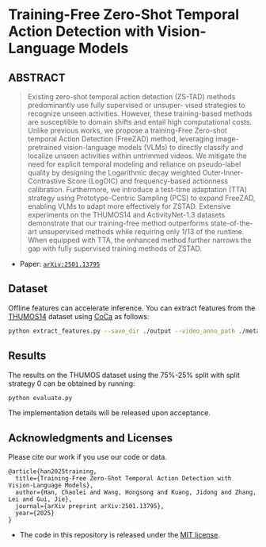 # Training-Free Zero-Shot Temporal Action Detection with Vision-Language Models

<!--
[Michaël Defferrard](https://deff.ch),
[Kirell Benzi](https://kirellbenzi.com),
[Pierre Vandergheynst](https://people.epfl.ch/pierre.vandergheynst),
[Xavier Bresson](https://www.ntu.edu.sg/home/xbresson). 
International Society for Music Information Retrieval Conference (ISMIR), 2017.\
-->

## ABSTRACT

> Existing zero-shot temporal action detection (ZS-TAD) 
> methods predominantly use fully supervised or unsuper-
> vised strategies to recognize unseen activities. However, 
> these training-based methods are susceptible to domain 
> shifts and entail high computational costs. Unlike previous 
> works, we propose a training-Free Zero-shot temporal Action 
> Detection (FreeZAD) method, leveraging image-pretrained 
> vision-language models (VLMs) to directly classify and 
> localize unseen activities within untrimmed videos. We 
> mitigate the need for explicit temporal modeling and reliance 
> on pseudo-label quality by designing the Logarithmic decay 
> weighted Outer-Inner-Contrastive Score (LogOIC) and 
> frequency-based actionness calibration. Furthermore, we 
> introduce a test-time adaptation (TTA) strategy using 
> Prototype-Centric Sampling (PCS) to expand FreeZAD, enabling 
> VLMs to adapt more effectively for ZSTAD. Extensive experiments 
> on the THUMOS14 and ActivityNet-1.3 datasets demonstrate that
> our training-free method outperforms state-of-the-art unsupervised 
> methods while requiring only 1/13 of the runtime. When equipped 
> with TTA, the enhanced method further narrows the gap with fully 
> supervised training methods of ZSTAD.

* Paper: [`arXiv:2501.13795`](https://arxiv.org/abs/2501.13795)

## Dataset

Offline features can accelerate inference. You can extract features from the [THUMOS14] dataset using [CoCa] as follows:
```bash
python extract_features.py --save_dir ./output --video_anno_path ./meta/thumos_annotations.json --video_path_file ./videos
```
[THUMOS14]:https://www.crcv.ucf.edu/THUMOS14/home.html
[CoCa]: https://arxiv.org/abs/2205.01917

## Results

The results on the THUMOS dataset using the 75%-25% split with split strategy 0 can be obtained by running:
```bash
python evaluate.py
```
The implementation details will be released upon acceptance.


## Acknowledgments and Licenses

Please cite our work if you use our code or data.

```
@article{han2025training,
  title={Training-Free Zero-Shot Temporal Action Detection with Vision-Language Models},
  author={Han, Chaolei and Wang, Hongsong and Kuang, Jidong and Zhang, Lei and Gui, Jie},
  journal={arXiv preprint arXiv:2501.13795},
  year={2025}
}
```

* The code in this repository is released under the [MIT license](LICENSE.txt).

